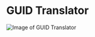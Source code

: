 # GUID Translator

![Image of GUID Translator](https://github.com/ChaiSwaddipong/AzureTemplate/tree/main/GuidTranslatorwithLogicApp/image1.png)
